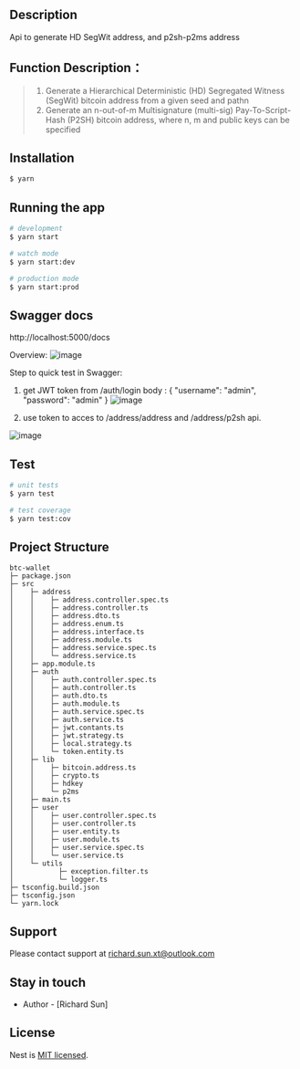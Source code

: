 ## Description

 Api to generate HD SegWit address, and p2sh-p2ms address


## Function Description：
> 1. Generate a Hierarchical Deterministic (HD) Segregated Witness (SegWit) bitcoin address from a given seed and pathn
> 2. Generate an n-out-of-m Multisignature (multi-sig) Pay-To-Script-Hash (P2SH) bitcoin address, where n, m and public keys can be specified


## Installation

```bash
$ yarn
```

## Running the app

```bash
# development
$ yarn start

# watch mode
$ yarn start:dev

# production mode
$ yarn start:prod
```

## Swagger docs
http://localhost:5000/docs

Overview:
  ![image](https://user-images.githubusercontent.com/1678973/134043302-558da44b-0180-47fd-b25f-58e5fe3bca72.png)

Step to quick test in Swagger:
1. get JWT token from /auth/login
  body : 
  {
    "username": "admin",
    "password": "admin"
  }
  ![image](https://user-images.githubusercontent.com/1678973/134043115-47cdf894-b08d-4637-bdc1-54601ef9fb38.png)


2. use token to acces to /address/address and /address/p2sh api.

  ![image](https://user-images.githubusercontent.com/1678973/134043201-dbb7c45e-4f1a-4435-ba32-f0d13284d98a.png)




## Test

```bash
# unit tests
$ yarn test

# test coverage
$ yarn test:cov
```

## Project Structure

 ```
btc-wallet
├─ package.json
├─ src
│    ├─ address
│    │    ├─ address.controller.spec.ts
│    │    ├─ address.controller.ts
│    │    ├─ address.dto.ts
│    │    ├─ address.enum.ts
│    │    ├─ address.interface.ts
│    │    ├─ address.module.ts
│    │    ├─ address.service.spec.ts
│    │    └─ address.service.ts
│    ├─ app.module.ts
│    ├─ auth
│    │    ├─ auth.controller.spec.ts
│    │    ├─ auth.controller.ts
│    │    ├─ auth.dto.ts
│    │    ├─ auth.module.ts
│    │    ├─ auth.service.spec.ts
│    │    ├─ auth.service.ts
│    │    ├─ jwt.contants.ts
│    │    ├─ jwt.strategy.ts
│    │    ├─ local.strategy.ts
│    │    └─ token.entity.ts
│    ├─ lib
│    │    ├─ bitcoin.address.ts
│    │    ├─ crypto.ts
│    │    ├─ hdkey
│    │    └─ p2ms
│    ├─ main.ts
│    ├─ user
│    │    ├─ user.controller.spec.ts
│    │    ├─ user.controller.ts
│    │    ├─ user.entity.ts
│    │    ├─ user.module.ts
│    │    ├─ user.service.spec.ts
│    │    └─ user.service.ts
│    └─ utils
│           ├─ exception.filter.ts
│           └─ logger.ts
├─ tsconfig.build.json
├─ tsconfig.json
└─ yarn.lock

 ```

## Support

 Please contact support at richard.sun.xt@outlook.com

## Stay in touch

- Author - [Richard Sun]

## License

Nest is [MIT licensed](LICENSE).
